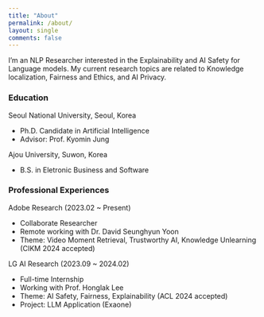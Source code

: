 ```yaml
---
title: "About"
permalink: /about/
layout: single
comments: false
---
```


I’m an NLP Researcher interested in the Explainability and AI Safety for Language models.
My current research topics are related to Knowledge localization, Fairness and Ethics, and AI Privacy.

### Education

Seoul National University, Seoul, Korea  
- Ph.D. Candidate in Artificial Intelligence
- Advisor: Prof. Kyomin Jung

Ajou University, Suwon, Korea  
- B.S. in Eletronic Business and Software


### Professional Experiences

Adobe Research (2023.02 ~ Present)  
- Collaborate Researcher
- Remote working with Dr. David Seunghyun Yoon
- Theme: Video Moment Retrieval, Trustworthy AI, Knowledge Unlearning (CIKM 2024 accepted)

LG AI Research (2023.09 ~ 2024.02)  
- Full-time Internship
- Working with Prof. Honglak Lee
- Theme: AI Safety, Fairness, Explainability (ACL 2024 accepted)
- Project: LLM Application (Exaone)

